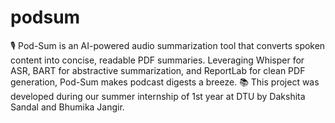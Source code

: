 # podsum
🎙️ Pod-Sum is an AI-powered audio summarization tool that converts spoken content into concise, readable PDF summaries. Leveraging Whisper for ASR, BART for abstractive summarization, and ReportLab for clean PDF generation, Pod-Sum makes podcast digests a breeze.
📚 This project was developed during our summer internship of 1st year at DTU by Dakshita Sandal and Bhumika Jangir.
